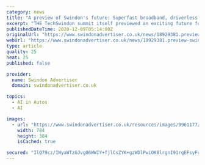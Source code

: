 ```yaml
---
category: news
title: "A preview of Swindon's future: Superfast broadband, driverless cars, and an Institute of Technology"
excerpt: "THE TechSwindon summit itself previewed an exciting future for the town with superfast broadband and a new tech institute on the way."
publishedDateTime: 2020-12-09T05:14:00Z
originalUrl: "https://www.swindonadvertiser.co.uk/news/18929381.preview-swindons-future-superfast-broadband-driverless-cars-institute-technology/"
webUrl: "https://www.swindonadvertiser.co.uk/news/18929381.preview-swindons-future-superfast-broadband-driverless-cars-institute-technology/"
type: article
quality: 25
heat: 25
published: false

provider:
  name: Swindon Advertiser
  domain: swindonadvertiser.co.uk

topics:
  - AI in Autos
  - AI

images:
  - url: "https://www.swindonadvertiser.co.uk/resources/images/9961177/"
    width: 784
    height: 384
    isCached: true

secured: "IlQ79cz/IWyaWTzGJvg06WWIY+fjlCsZYK+gzWDlPwiOK8lrgnI91rgEFsyFr+bwYo19QSTb/aXkcSpV+25J1ARf8bUFr+0na+kiICOVMAru8p+UyIbHSFpB+85H8cNOQoe9MTp0iMU84tT+Cr33+ysR+HlzHc8wq2JTqX5GH2Ks7oWo61zdqoIP2WgmMuSCSTruXTajRL21XnpFDQfjbIc/rhRhIFibFl0TAq5wyjS9TAWUCm/qE58NjWqZ1aX2Fhb/ABlerO80bxW2wJAyzS8XP4/T+Itso6YNLB+2O/66bQ5pcRPJFkYldAoZvzLXldX6BHlbVYLdhagzfuWdzpTYWQkDD5HM/PICR5Qb6HM=;eGL/M9Gv66YomyOg4+3t3w=="
---
```


